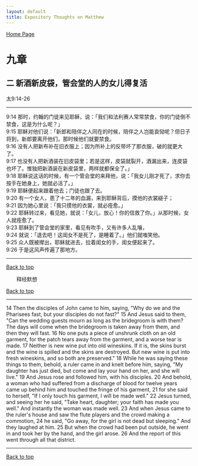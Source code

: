 ```yaml
---
layout: default
title: Expository Thoughts on Matthew
---
```

[ Home Page ]({{site.baseurl}}/index) <br>

<a name="0"></a>
# 九章 

## 二 新酒新皮袋，管会堂的人的女儿得复活

太9:14-26

***

9:14 那时，约翰的门徒来见耶稣，说：「我们和法利赛人常常禁食，你的门徒倒不禁食，这是为什么呢？」<br>
9:15 耶稣对他们说：「新郎和陪伴之人同在的时候，陪伴之人岂能哀恸呢？但日子将到，新郎要离开他们，那时候他们就要禁食。<br>
9:16 没有人把新布补在旧衣服上；因为所补上的反带坏了那衣服，破的就更大了。<br>
9:17 也没有人把新酒装在旧皮袋里；若是这样，皮袋就裂开，酒漏出来，连皮袋也坏了。惟独把新酒装在新皮袋里，两样就都保全了。」<br>
9:18 耶稣说这话的时候，有一个管会堂的来拜他，说：「我女儿刚才死了，求你去按手在她身上，她就必活了。」<br>
9:19 耶稣便起来跟着他去；门徒也跟了去。<br>
9:20 有一个女人，患了十二年的血漏，来到耶稣背后，摸他的衣裳繸子；<br>
9:21 因为她心里说：「我只摸他的衣裳，就必痊愈。」<br>
9:22 耶稣转过来，看见她，就说：「女儿，放心！你的信救了你。」从那时候，女人就痊愈了。<br>
9:23 耶稣到了管会堂的家里，看见有吹手，又有许多人乱嚷，<br>
9:24 就说：「退去吧！这闺女不是死了，是睡着了。」他们就嗤笑他。<br>
9:25 众人既被撵出，耶稣就进去，拉着闺女的手，闺女便起来了。<br>
9:26 于是这风声传遍了那地方。<br>

***

[Back to top](#0)

&emsp;&emsp;释经默想

[Back to top](#0)

***

14 Then the disciples of John came to him, saying, "Why do we and the Pharisees fast, but your disciples do not fast?" 15 And Jesus said to them, "Can the wedding guests mourn as long as the bridegroom is with them? The days will come when the bridegroom is taken away from them, and then they will fast. 16 No one puts a piece of unshrunk cloth on an old garment, for the patch tears away from the garment, and a worse tear is made. 17 Neither is new wine put into old wineskins. If it is, the skins burst and the wine is spilled and the skins are destroyed. But new wine is put into fresh wineskins, and so both are preserved." 18 While he was saying these things to them, behold, a ruler came in and knelt before him, saying, "My daughter has just died, but come and lay your hand on her, and she will live." 19 And Jesus rose and followed him, with his disciples. 20 And behold, a woman who had suffered from a discharge of blood for twelve years came up behind him and touched the fringe of his garment, 21 for she said to herself, "If I only touch his garment, I will be made well." 22 Jesus turned, and seeing her he said, "Take heart, daughter; your faith has made you well." And instantly the woman was made well. 23 And when Jesus came to the ruler's house and saw the flute players and the crowd making a commotion, 24 he said, "Go away, for the girl is not dead but sleeping." And they laughed at him. 25 But when the crowd had been put outside, he went in and took her by the hand, and the girl arose. 26 And the report of this went through all that district.

***

[Back to top](#0)
